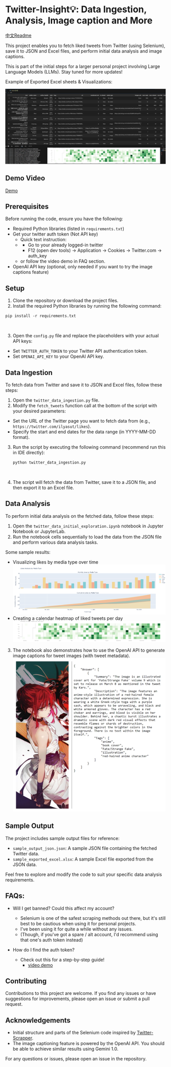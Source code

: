 # Twitter-Insight💡: Data Ingestion, Analysis, Image caption and More

[中文Readme](README_zh.md)

This project enables you to fetch liked tweets from Twitter (using Selenium), save it to JSON and Excel files, and perform initial data analysis and image captions.	

This is part of the initial steps for a larger personal project involving Large Language Models (LLMs). Stay tuned for more updates!

Example of Exported Excel sheets & Visualizations:

![Sample Images](images/sample_excel_with_data_viz.png)

## Demo Video

[Demo](https://www.youtube.com/watch?v=UA35W-aWQZk)

## Prerequisites

Before running the code, ensure you have the following:

- Required Python libraries (listed in `requirements.txt`)
- Get your twitter auth token (Not API key)
  - Quick text instruction:
  - - Go to your already logged-in twitter
    - F12 (open dev tools) -> Application -> Cookies -> Twitter.com -> auth_key
  - or follow the video demo in FAQ section.
- OpenAI API key (optional, only needed if you want to try the image captions feature)

## Setup

1. Clone the repository or download the project files.
2. Install the required Python libraries by running the following command:

```
pip install -r requirements.txt



```

3. Open the `config.py` file and replace the placeholders with your actual API keys:

- Set `TWITTER_AUTH_TOKEN` to your Twitter API authentication token.
- Set `OPENAI_API_KEY` to your OpenAI API key.

## Data Ingestion

To fetch data from Twitter and save it to JSON and Excel files, follow these steps:

1. Open the `twitter_data_ingestion.py` file.
2. Modify the `fetch_tweets` function call at the bottom of the script with your desired parameters:

- Set the URL of the Twitter page you want to fetch data from (e.g., `https://twitter.com/ilyasut/likes`).
- Specify the start and end dates for the data range (in YYYY-MM-DD format).

3. Run the script by executing the following command (recommend run this in IDE directly):

   ```
   python twitter_data_ingestion.py



   ```
4. The script will fetch the data from Twitter, save it to a JSON file, and then export it to an Excel file.

## Data Analysis

To perform initial data analysis on the fetched data, follow these steps:

1. Open the `twitter_data_initial_exploration.ipynb` notebook in Jupyter Notebook or JupyterLab.
2. Run the notebook cells sequentially to load the data from the JSON file and perform various data analysis tasks.

Some sample results:

- Visualizing likes by media type over time
  ![Likes Analysis by Media Type](images/likes_analysis.png)
- Creating a calendar heatmap of liked tweets per day
  ![Number of Liked Tweets per Day](images/liked_tweets_per_day.png)

3. The notebook also demonstrates how to use the OpenAI API to generate image captions for tweet images (with tweet metadata).
   ![Sample Image Caption](images/sample_image_caption_en.jpg)

## Sample Output

The project includes sample output files for reference:

- `sample_output_json.json`: A sample JSON file containing the fetched Twitter data.
- `sample_exported_excel.xlsx`: A sample Excel file exported from the JSON data.

Feel free to explore and modify the code to suit your specific data analysis requirements.



## FAQs:

- Will I get banned? Could this affect my account?

  - Selenium is one of the safest scraping methods out there, but it's still best to be cautious when using it for personal projects.
  - I've been using it for quite a while without any issues.
  - (Though, if you've got a spare / alt account, I'd recommend using that one's auth token instead)
- How do I find the auth token?

  - Check out this for a step-by-step guide!
    - [video demo](https://www.youtube.com/watch?v=MhKMNsbjug4)

## Contributing

Contributions to this project are welcome. If you find any issues or have suggestions for improvements, please open an issue or submit a pull request.


## Acknowledgements

- Initial structure and parts of the Selenium code inspired by [Twitter-Scrapper](https://github.com/Mostafa-Ehab/Twitter-Scrapper).
- The image captioning feature is powered by the OpenAI API. You should be able to achieve similar results using Gemini 1.0.

For any questions or issues, please open an issue in the repository.
